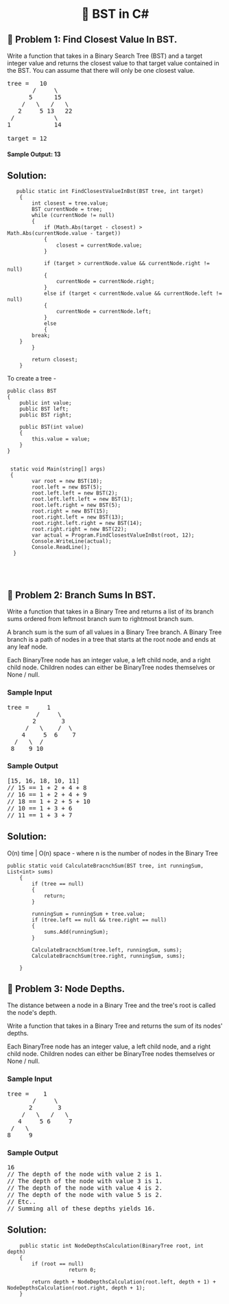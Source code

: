 <h1 align="center">👋 BST in C# </h1>

## 🧐 Problem 1: Find Closest Value In BST.

Write a function that takes in a Binary Search Tree (BST) and a target integer value and returns the closest value to that target value contained in the BST. 
You can assume that there will only be one closest value.

<pre><span class="CodeEditor-promptParameter">tree</span> =   10
       /     \
      5      15
    /   \   /   \
   2     5 13   22
 /           \
1            14

<span class="CodeEditor-promptParameter">target</span> = 12
</pre>


#### Sample Output: 13


## Solution: 


       public static int FindClosestValueInBst(BST tree, int target)
        {
            int closest = tree.value;
            BST currentNode = tree;
            while (currentNode != null)
            {
                if (Math.Abs(target - closest) > Math.Abs(currentNode.value - target))
                {
                    closest = currentNode.value;
                }

                if (target > currentNode.value && currentNode.right != null)
                {
                    currentNode = currentNode.right;
                }
                else if (target < currentNode.value && currentNode.left != null)
                {
                    currentNode = currentNode.left;
                }
                else
                {
			break;
		}
            }
            
            return closest; 
        }

To create a tree - 

    public class BST
    {
        public int value;
        public BST left;
        public BST right;

        public BST(int value)
        {
            this.value = value;
        }
    }
    
    
     static void Main(string[] args)
     {
            var root = new BST(10);
            root.left = new BST(5);
            root.left.left = new BST(2);
            root.left.left.left = new BST(1);
            root.left.right = new BST(5);
            root.right = new BST(15);
            root.right.left = new BST(13);
            root.right.left.right = new BST(14);
            root.right.right = new BST(22);                    
            var actual = Program.FindClosestValueInBst(root, 12);
            Console.WriteLine(actual);
            Console.ReadLine();
      }


</br></br>




## 🧐 Problem 2: Branch Sums In BST.

<div class="html">
<p>
  Write a function that takes in a Binary Tree and returns a list of its branch
  sums ordered from leftmost branch sum to rightmost branch sum.
</p>
<p>
  A branch sum is the sum of all values in a Binary Tree branch. A Binary Tree
  branch is a path of nodes in a tree that starts at the root node and ends at
  any leaf node.
</p>
<p>
  Each <span>BinaryTree</span> node has an integer <span>value</span>, a
  <span>left</span> child node, and a <span>right</span> child node. Children
  nodes can either be <span>BinaryTree</span> nodes themselves or
  <span>None</span> / <span>null</span>.
</p>
<h3>Sample Input</h3>
<pre><span class="CodeEditor-promptParameter">tree</span> =     1
        /     \
       2       3
     /   \    /  \
    4     5  6    7
  /   \  /
 8    9 10
</pre>
<h3>Sample Output</h3>
<pre>[15, 16, 18, 10, 11]
<span class="CodeEditor-promptComment">// 15 == 1 + 2 + 4 + 8</span>
<span class="CodeEditor-promptComment">// 16 == 1 + 2 + 4 + 9</span>
<span class="CodeEditor-promptComment">// 18 == 1 + 2 + 5 + 10</span>
<span class="CodeEditor-promptComment">// 10 == 1 + 3 + 6</span>
<span class="CodeEditor-promptComment">// 11 == 1 + 3 + 7</span>
</pre>
</div>

## Solution: 
O(n) time | O(n) space - where n is the number of nodes in the Binary Tree


 	public static void CalculateBracnchSum(BST tree, int runningSum, List<int> sums)
        {
            if (tree == null)
            {
                return;
            }

            runningSum = runningSum + tree.value;
            if (tree.left == null && tree.right == null)
            {
                sums.Add(runningSum);
            }

            CalculateBracnchSum(tree.left, runningSum, sums);
            CalculateBracnchSum(tree.right, runningSum, sums);

        }



## 🧐 Problem 3: Node Depths.

<div class="html">
<p>
  The distance between a node in a Binary Tree and the tree's root is called the
  node's depth.
</p>
<p>
  Write a function that takes in a Binary Tree and returns the sum of its nodes'
  depths.
</p>
<p>
  Each <span>BinaryTree</span> node has an integer <span>value</span>, a
  <span>left</span> child node, and a <span>right</span> child node. Children
  nodes can either be <span>BinaryTree</span> nodes themselves or
  <span>None</span> / <span>null</span>.
</p>
<h3>Sample Input</h3>
<pre><span class="CodeEditor-promptParameter">tree</span> =    1
       /     \
      2       3
    /   \   /   \
   4     5 6     7
 /   \
8     9
</pre>
<h3>Sample Output</h3>
<pre>16
<span class="CodeEditor-promptComment">// The depth of the node with value 2 is 1.</span>
<span class="CodeEditor-promptComment">// The depth of the node with value 3 is 1.</span>
<span class="CodeEditor-promptComment">// The depth of the node with value 4 is 2.</span>
<span class="CodeEditor-promptComment">// The depth of the node with value 5 is 2.</span>
<span class="CodeEditor-promptComment">// Etc..</span>
<span class="CodeEditor-promptComment">// Summing all of these depths yields 16.</span>
</pre>
</div>

## Solution: 

		public static int NodeDepthsCalculation(BinaryTree root, int depth)
		{
			if (root == null) 
						return 0;
				
			return depth + NodeDepthsCalculation(root.left, depth + 1) + NodeDepthsCalculation(root.right, depth + 1);			
		}
